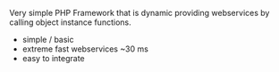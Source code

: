 Very simple PHP Framework that is dynamic providing webservices by calling object instance functions.
 - simple / basic
 - extreme fast webservices ~30 ms
 - easy to integrate